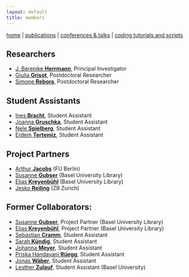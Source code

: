 ```yaml
---
layout: default
title: members
---
```


[home](index.md) | [publications](publications.md) | [conferences & talks](conf_talks.md) | [coding tutorials and scripts](sa_coding.md)

## Researchers

  - [J. Berenike **Herrmann**](https://jberenike.github.io/), Principal Investigator
  - [Giulia **Grisot**](https://giuliagrisot.github.io/), Postdoctoral Researcher
  - [Simone **Rebora**](https://github.com/SimoneRebora/), Postdoctoral Researcher
  
## Student Assistants

  - [Ines **Bracht**](), Student Assistant
  - [Joanna **Gruschka**](), Student Assistant
  - [Nele **Spielberg**](), Student Assistant
  - [Erdem **Tertemiz**](), Student Assistant
  
## Project Partners

  - [Arthur **Jacobs**](http://www.loe.fu-berlin.de/en/dine/people/directors/jacobs.html) (FU Berlin)
  - [Susanne **Gubser**]() (Basel University Library)
  - [Elias **Kreyenbühl**]() (Basel University Library)
  - [Jesko **Reiling**]() (ZB Zurich)

## Former Collaborators:

- [Susanne **Gubser**](), Project Partner (Basel University Library)
- [Elias **Kreyenbühl**](), Project Partner (Basel University Library)
- [Sebastian **Cramm**](), Student Assistant
- [Sarah **Kündig**](), Student Assistant
- [Johanna **Meyer**](), Student Assistant
- [Priska Handayani **Rüegg**](), Student Assistant
- [Jonas **Wäber**](), Student Assistant
- [Lesther **Zulauf**](https://dhlab.philhist.unibas.ch/en/persons/lesther-zulauf-bal-ut/), Student Assistant (Basel University)
